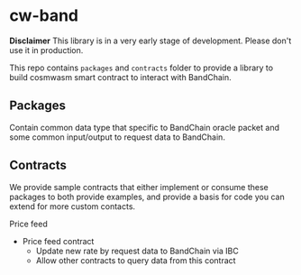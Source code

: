# cw-band

**Disclaimer** This library is in a very early stage of development. Please don't use it in production.

This repo contains `packages` and `contracts` folder to provide a library to build cosmwasm smart contract to interact with BandChain.

## Packages

Contain common data type that specific to BandChain oracle packet and some common input/output to request data to BandChain.

## Contracts

We provide sample contracts that either implement or consume these packages to both provide examples, and provide a basis for code you can extend for more custom contacts.

Price feed

- Price feed contract
  - Update new rate by request data to BandChain via IBC
  - Allow other contracts to query data from this contract
